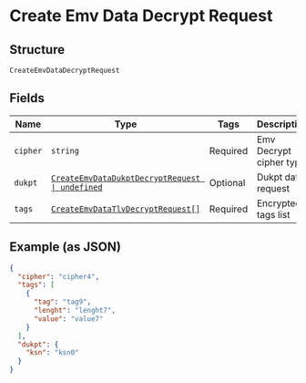 
# Create Emv Data Decrypt Request

## Structure

`CreateEmvDataDecryptRequest`

## Fields

| Name | Type | Tags | Description |
|  --- | --- | --- | --- |
| `cipher` | `string` | Required | Emv Decrypt cipher type |
| `dukpt` | [`CreateEmvDataDukptDecryptRequest \| undefined`](../../doc/models/create-emv-data-dukpt-decrypt-request.md) | Optional | Dukpt data request |
| `tags` | [`CreateEmvDataTlvDecryptRequest[]`](../../doc/models/create-emv-data-tlv-decrypt-request.md) | Required | Encrypted tags list |

## Example (as JSON)

```json
{
  "cipher": "cipher4",
  "tags": [
    {
      "tag": "tag9",
      "lenght": "lenght7",
      "value": "value7"
    }
  ],
  "dukpt": {
    "ksn": "ksn0"
  }
}
```

